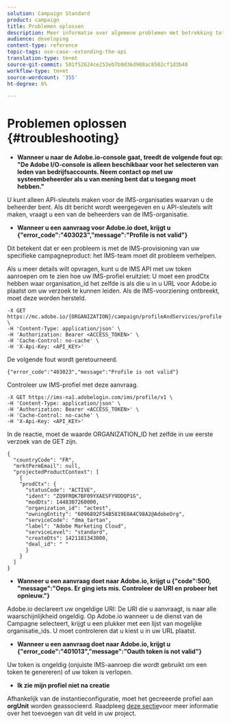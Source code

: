 ```yaml
---
solution: Campaign Standard
product: campaign
title: Problemen oplossen
description: Meer informatie over algemene problemen met betrekking tot Campaign Standard API's.
audience: developing
content-type: reference
topic-tags: use-case--extending-the-api
translation-type: tm+mt
source-git-commit: 501f52624ce253eb7b0d36d908ac8502cf1d3b48
workflow-type: tm+mt
source-wordcount: '355'
ht-degree: 0%

---
```



# Problemen oplossen {#troubleshooting}

* **Wanneer u naar de Adobe.io-console gaat, treedt de volgende fout op: &quot;De Adobe I/O-console is alleen beschikbaar voor het selecteren van leden van bedrijfsaccounts. Neem contact op met uw systeembeheerder als u van mening bent dat u toegang moet hebben.&quot;**

U kunt alleen API-sleutels maken voor de IMS-organisaties waarvan u de beheerder bent. Als dit bericht wordt weergegeven en u API-sleutels wilt maken, vraagt u een van de beheerders van de IMS-organisatie.

* **Wanneer u een aanvraag voor Adobe.io doet, krijgt u {&quot;error_code&quot;:&quot;403023&quot;,&quot;message&quot;:&quot;Profile is not valid&quot;}**

Dit betekent dat er een probleem is met de IMS-provisioning van uw specifieke campagneproduct: het IMS-team moet dit probleem verhelpen.

Als u meer details wilt opvragen, kunt u de IMS API met uw token aanroepen om te zien hoe uw IMS-profiel eruitziet: U moet een prodCtx hebben waar organisation_id het zelfde is als die u in u URL voor Adobe.io plaatst om uw verzoek te kunnen leiden.
Als de IMS-voorziening ontbreekt, moet deze worden hersteld.

```
-X GET https://mc.adobe.io/{ORGANIZATION}/campaign/profileAndServices/profile \
-H 'Content-Type: application/json' \
-H 'Authorization: Bearer <ACCESS_TOKEN>' \
-H 'Cache-Control: no-cache' \
-H 'X-Api-Key: <API_KEY>'
```

De volgende fout wordt geretourneerd.

```
{"error_code":"403023","message":"Profile is not valid"}
```

Controleer uw IMS-profiel met deze aanvraag.

```
-X GET https://ims-na1.adobelogin.com/ims/profile/v1 \
-H 'Content-Type: application/json' \
-H 'Authorization: Bearer <ACCESS_TOKEN>' \
-H 'Cache-Control: no-cache' \
-H 'X-Api-Key: <API_KEY>'
```

In de reactie, moet de waarde ORGANIZATION_ID het zelfde in uw eerste verzoek van de GET zijn.

```
{
  "countryCode": "FR",
  "mrktPermEmail": null,
  "projectedProductContext": [
    {
    "prodCtx": {
      "statusCode": "ACTIVE",
      "ident": "ZQ9FRQK7BF09YXAESFY9DDQP1G",
      "modDts": 1448307260000,
      "organization_id": "actest",
      "owningEntity": "6096892F54B5819E0A4C98A2@AdobeOrg",
      "serviceCode": "dma_tartan",
      "label": "Adobe Marketing Cloud",
      "serviceLevel": "standard",
      "createDts": 1421181343000,
      "deal_id": " "
      }
    }
  ]
}
```

* **Wanneer u een aanvraag doet naar Adobe.io, krijgt u {&quot;code&quot;:500, &quot;message&quot;:&quot;Oeps. Er ging iets mis. Controleer de URI en probeer het opnieuw.&quot;}**

Adobe.io declareert uw ongeldige URI: De URI die u aanvraagt, is naar alle waarschijnlijkheid ongeldig. Op Adobe.io wanneer u de dienst van de Campagne selecteert, krijgt u een plukker met een lijst van mogelijke organisatie_ids. U moet controleren dat u kiest u in uw URL plaatst.

* **Wanneer u een aanvraag doet naar Adobe.io, krijgt u {&quot;error_code&quot;:&quot;401013&quot;,&quot;message&quot;:&quot;Oauth token is not valid&quot;}**

Uw token is ongeldig (onjuiste IMS-aanroep die wordt gebruikt om een token te genereren) of uw token is verlopen.

* **Ik zie mijn profiel niet na creatie**

Afhankelijk van de instantieconfiguratie, moet het gecreeerde profiel aan **orgUnit** worden geassocieerd. Raadpleeg [deze sectie](../../api/using/creating-profiles.md)voor meer informatie over het toevoegen van dit veld in uw project.

<!-- * (error duplicate key : quand tu crées un profile qui existe déjà , il faut faire un patch pour updater le profile plutôt qu’un POST)

With Curl
List all profiles

Create a profile

Update the mobilePhone attribute of a profile

API Calls on Service

GET the list of services

-->

<!--

How to find and use a filter?
Error codes:

* PAtch sur Age = message d'erreur :
500
Cannot update the 'age' property that is read-only
'age' property is not valid for the 'profile' resource.
-->

<!--
How to filter a list of subscribed profiles with available profile filters ? by date (by les filtres dispo sur la ressource) ?

Pattern classique :

recupérer la liste des subscriptions filtrées d'un profile
1) get sur profile
2) recup PKey
3) get sur PKey
4) get sur href des subscriptions

Comment savoir quel filtre appliquer ?

1) get sur metadata de profile
2) retourne description de la collection subscription
3) get sur la valeur du champ resTarget
4) get sur le href dans filters
5) retourne les filtres applicables sur l'url des data.

-->
